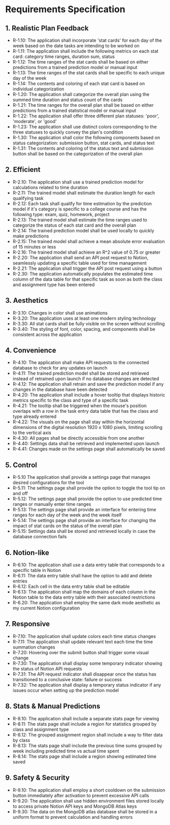 # Requirements Specification

## 1. Realistic Plan Feedback
- R-1.10: The application shall incorporate 'stat cards' for each day of the week based on the date tasks are intending to be worked on
- R-1.11: The application shall include the following metrics on each stat card: category time ranges, duration sum, status
- R-1.12: The time ranges of the stat cards shall be based on either predictions from a trained prediction model or manual input
- R-1.13: The time ranges of the stat cards shall be specific to each unique day of the week
- R-1.14: The contents and coloring of each stat card is based on individual categorization
- R-1.20: The application shall categorize the overall plan using the summed time duration and status count of the cards
- R-1.21: The time ranges for the overall plan shall be based on either predictions from a trained statistical model or manual input
- R-1.22: The application shall offer three different plan statuses: 'poor', 'moderate', or 'good'
- R-1.23: The application shall use distinct colors corresponding to the three statuses to quickly convey the plan's condition
- R-1.30: The application shall color the following components based on status categorization: submission button, stat cards, and status text
- R-1.31: The contents and coloring of the status text and submission button shall be based on the categorization of the overall plan

## 2. Efficient
- R-2.10: The application shall use a trained prediction model for calculations related to time duration
- R-2.11: The trained model shall estimate the duration length for each qualifying task
- R-2.12: Each task shall qualify for time estimation by the prediction model if it's category is specific to a college course and has the following type: exam, quiz, homework, project
- R-2.13: The trained model shall estimate the time ranges used to categorize the status of each stat card and the overall plan
- R-2.14: The trained prediction model shall be used locally to quickly make predictions
- R-2.15: The trained model shall achieve a mean absolute error evaluation of 15 minutes or less
- R-2.16: The trained model shall achieve an R^2 value of 0.75 or greater
- R-2.20: The application shall send an API post request to Notion, seamlessly updating a specific table used for time management
- R-2.21: The application shall trigger the API post request using a button
- R-2.30: The application automatically populates the estimated time column of the data table for that specific task as soon as both the class and assignment type has been entered

## 3. Aesthetics
- R-3.10: Changes in color shall use animations
- R-3.20: The application uses at least one modern styling technology
- R-3.30: All stat cards shall be fully visible on the screen without scrolling
- R-3.40: The styling of font, color, spacing, and components shall be consistent across the application

## 4. Convenience
- R-4.10: The application shall make API requests to the connected database to check for any updates on launch
- R-4.11: The trained prediction model shall be stored and retrieved instead of retrained upon launch if no database changes are detected
- R-4.12: The application shall retrain and save the prediction model if any changes in the database have been detected
- R-4.20: The application shall include a hover tooltip that displays historic metrics specific to the class and type of a specific task
- R-4.21: The tooltip shall be triggered when the mouse's position overlaps with a row in the task entry data table that has the class and type already entered
- R-4.22: The visuals on the page shall stay within the horizontal dimensions of the digital resolution 1920 x 1080 pixels, limiting scrolling to the vertical axis
- R-4.30: All pages shall be directly accessible from one another
- R-4.40: Settings data shall be retrieved and implemented upon launch
- R-4.41: Changes made on the settings page shall automatically be saved

## 5. Control
- R-5.10 The application shall provide a settings page that manages desired configurations for the tool
- R-5.11: The settings page shall provide the option to toggle the tool tip on and off
- R-5.12: The settings page shall provide the option to use predicted time ranges or manually enter time ranges
- R-5.13: The settings page shall provide an interface for entering time ranges for each day of the week and the week itself
- R-5.14: The settings page shall provide an interface for changing the impact of stat cards on the status of the overall plan
- R-5.15: Settings data shall be stored and retrieved locally in case the database connection fails

## 6. Notion-like
- R-6.10: The application shall use a data entry table that corresponds to a specific table in Notion
- R-6.11: The data entry table shall have the option to add and delete entries
- R-6.12: Each cell in the data entry table shall be editable
- R-6.13: The application shall map the domains of each column in the Notion table to the data entry table with their associated restrictions
- R-6.20: The application shall employ the same dark mode aesthetic as my current Notion configuration

## 7. Responsive
- R-7.10: The application shall update colors each time status changes
- R-7.11: The application shall update relevant text each time the time summation changes
- R-7.20: Hovering over the submit button shall trigger some visual change
- R-7.30: The application shall display some temporary indicator showing the status of Notion API requests
- R-7.31: The API request indicator shall disappear once the status has transitioned to a conclusive state: failure or success
- R-7.32: The application shall display a temporary status indicator if any issues occur when setting up the prediction model

## 8. Stats & Manual Predictions
- R-8.10: The application shall include a separate stats page for viewing
- R-8.11: The stats page shall include a region for statistics grouped by class and assignment type
- R-8.12: The grouped assignment region shall include a way to filter data by class
- R-8.13: The stats page shall include the previous time sums grouped by week including predicted time vs actual time spent
- R-8.14: The stats page shall include a region showing estimated time saved

## 9. Safety & Security
- R-9.10: The application shall employ a short cooldown on the submission button immediately after activation to prevent excessive API calls
- R-9.20: The application shall use hidden environment files stored locally to access private Notion API keys and MongoDB Atlas keys
- R-9.30: The data on the MongoDB atlas database shall be stored in a uniform format to prevent calculation and handling errors
